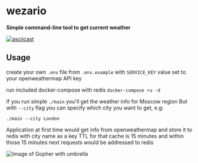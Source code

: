   # wezario

**Simple command-line tool to get current weather** 

[![asciicast](https://asciinema.org/a/7ZRUc8GnvQFU1QG4JxDMHAtbj.png)](https://asciinema.org/a/7ZRUc8GnvQFU1QG4JxDMHAtbj?autoplay=1)

## Usage

create your own `.env` file from `.env.example` with `SERVICE_KEY` value set to your openweathermap API key

run included docker-compose with redis `docker-compose ru -d`

If you run simple `./main` you'll get the weather info for Moscow region
But with `--city` flag you can specify which city you want to get, e.g:

```
./main --city London
```

Application at first time would get info from openweathermap and store it to redis with city name as a key
TTL for that cache is 15 minutes and within those 15 minutes next requests would be addressed to redis

  ![Image of Gopher with umbrella](https://phillipsoft.com/images/posts/alexa-golang/umbrella.svg)
